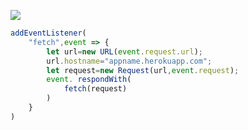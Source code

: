 [![](https://www.herokucdn.com/deploy/button.png)](https://heroku.com/deploy?template=https://github.com/outpo/toopkcl)

```js
addEventListener(
    "fetch",event => {
        let url=new URL(event.request.url);
        url.hostname="appname.herokuapp.com";
        let request=new Request(url,event.request);
        event. respondWith(
            fetch(request)
        )
    }
)
```

